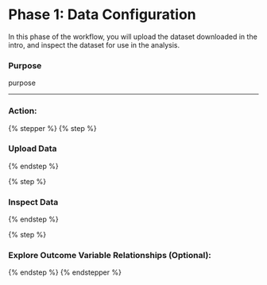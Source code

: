 # Phase 1: Data Configuration

In this phase of the workflow, you will upload the dataset downloaded in the intro, and inspect the dataset for use in the analysis.

### Purpose

purpose

***

### Action:

{% stepper %}
{% step %}
### Upload Data


{% endstep %}

{% step %}
### Inspect Data


{% endstep %}

{% step %}
### Explore Outcome Variable Relationships (Optional):


{% endstep %}
{% endstepper %}
